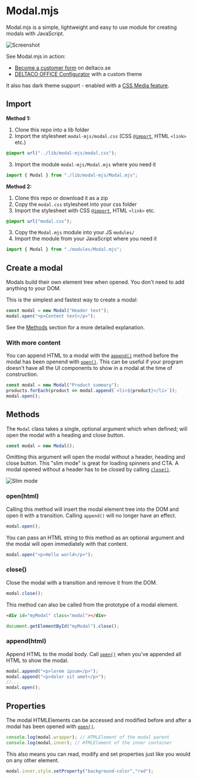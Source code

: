 # Modal.mjs
Modal.mjs is a simple, lightweight and easy to use module for creating modals with JavaScript.

![Screenshot](https://storage.googleapis.com/public.victorwesterlund.com/github/Deltaco-AB/modal-mjs/Capture.png)

See Modal.mjs in action:
- [Become a customer form](https://www.deltaco.se/bli-kund) on deltaco.se
- [DELTACO OFFICE Configurator](https://github.com/Deltaco-AB/office-configurator) with a custom theme

It also has dark theme support - enabled with a [CSS Media feature](https://developer.mozilla.org/en-US/docs/Web/CSS/@media/prefers-color-scheme).

## Import

**Method 1:**
1. Clone this repo into a lib folder
2. Import the stylesheet `modal-mjs/modal.css` (CSS [`@import`](https://developer.mozilla.org/en-US/docs/Web/CSS/@import), HTML `<link>` etc.)
```css
@import url("../lib/modal-mjs/modal.css");
```
3. Import the module `modal-mjs/Modal.mjs` where you need it
```js
import { Modal } from "./lib/modal-mjs/Modal.mjs";
```

**Method 2:**
1. Clone this repo or download it as a zip
2. Copy the `modal.css` stylesheet into your css folder
3. Import the stylesheet with CSS [`@import`](https://developer.mozilla.org/en-US/docs/Web/CSS/@import), HTML `<link>` etc.
```css
@import url("modal.css");
```

3. Copy the `Modal.mjs` module into your JS `modules/`
4. Import the module from your JavaScript where you need it
```js
import { Modal } from "./modules/Modal.mjs";
```

## Create a modal
Modals build their own element tree when opened. You don't need to add anything to your DOM.

This is the simplest and fastest way to create a modal:
```js
const modal = new Modal("Header text");
modal.open("<p>Content text</p>");
```
See the [Methods](#methods) section for a more detailed explanation.

### With more content
You can append HTML to a modal with the [`append()`](#append) method before the modal has been openend with [`open()`](#open).
This can be useful if your program doesn't have all the UI components to show in a modal at the time of construction.

```js
const modal = new Modal("Product summary");
products.forEach(product => modal.append(`<li>${product}</li>`));
modal.open();
```

## Methods

The `Modal` class takes a single, optional argument which when defined; will open the modal with a heading and close button.

```js
const modal = new Modal();
```

Omitting this argument will open the modal without a header, heading and close button. This "slim mode" is great for loading spinners and CTA.
A modal opened without a header has to be closed by calling [`close()`](#close).

![Slim mode](https://storage.googleapis.com/public.victorwesterlund.com/github/Deltaco-AB/modal-mjs/slim.PNG)

### open(html)
Calling this method will insert the modal element tree into the DOM and open it with a transition. 
Calling `append()` will no longer have an effect.
```js
modal.open();
```

You can pass an HTML string to this method as an optional argument and the modal will open immediately with that content.
```js
modal.open("<p>Hello world</p>");
```

### close()
Close the modal with a transition and remove it from the DOM.

```js
modal.close();
```

This method can also be called from the prototype of a modal element.
```html
<div id="myModal" class="modal"></div>
```
```js
document.getElementById("myModal").close();
```

### append(html)
Append HTML to the modal body. Call [`open()`](#open) when you've appended all HTML to show the modal.
```js
modal.append("<p>lorem ipsum</p>");
modal.append("<p>dolor sit amet</p>");
//...
modal.open();
```

## Properties

The modal HTMLElements can be accessed and modified before and after a modal has been opened with [`open()`](#open).

```js
console.log(modal.wrapper); // HTMLElement of the modal parent
console.log(modal.inner); // HTMLElement of the inner container
```

This also means you can read, modify and set properties just like you would on any other element.

```js
modal.inner.style.setProperty("background-color","red");
```
